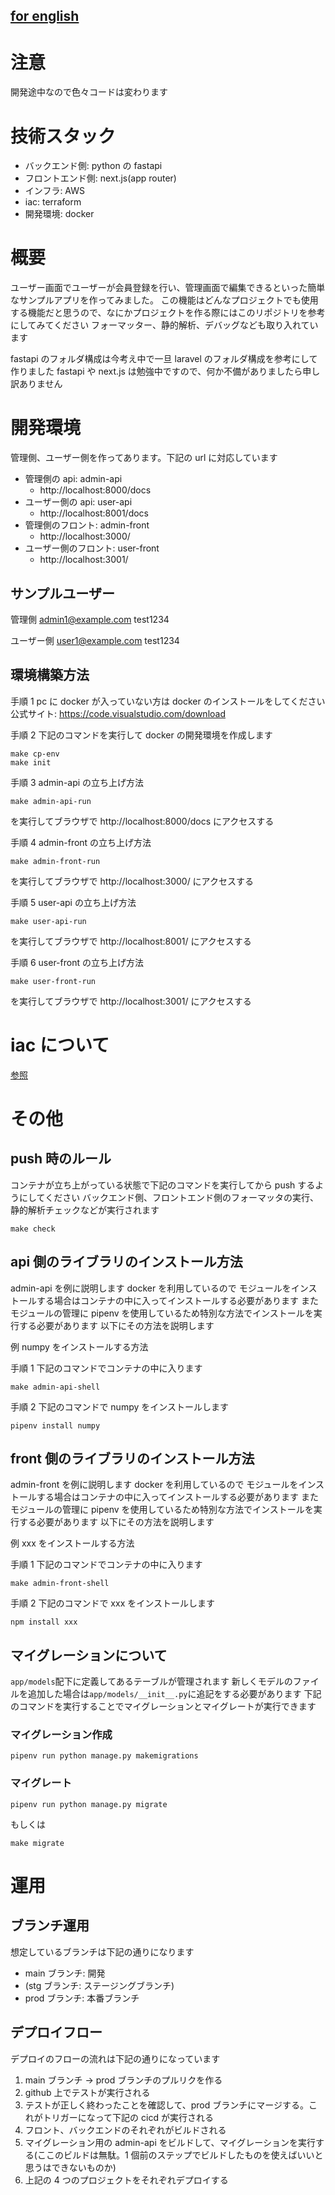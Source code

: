## [for english](https://github.com/campbel2525/sample-project/blob/main/README-ENGLISH.md)

# 注意

開発途中なので色々コードは変わります

# 技術スタック

- バックエンド側: python の fastapi
- フロントエンド側: next.js(app router)
- インフラ: AWS
- iac: terraform
- 開発環境: docker

# 概要

ユーザー画面でユーザーが会員登録を行い、管理画面で編集できるといった簡単なサンプルアプリを作ってみました。
この機能はどんなプロジェクトでも使用する機能だと思うので、なにかプロジェクトを作る際にはこのリポジトリを参考にしてみてください
フォーマッター、静的解析、デバッグなども取り入れています

fastapi のフォルダ構成は今考え中で一旦 laravel のフォルダ構成を参考にして作りました
fastapi や next.js は勉強中ですので、何か不備がありましたら申し訳ありません

# 開発環境

管理側、ユーザー側を作ってあります。下記の url に対応しています

- 管理側の api: admin-api
  - http://localhost:8000/docs
- ユーザー側の api: user-api
  - http://localhost:8001/docs
- 管理側のフロント: admin-front
  - http://localhost:3000/
- ユーザー側のフロント: user-front
  - http://localhost:3001/

## サンプルユーザー

管理側
admin1@example.com
test1234

ユーザー側
user1@example.com
test1234

## 環境構築方法

手順 1
pc に docker が入っていない方は docker のインストールをしてください
公式サイト: https://code.visualstudio.com/download

手順 2
下記のコマンドを実行して docker の開発環境を作成します

```
make cp-env
make init
```

手順 3
admin-api の立ち上げ方法

```
make admin-api-run
```

を実行してブラウザで
http://localhost:8000/docs
にアクセスする

手順 4
admin-front の立ち上げ方法

```
make admin-front-run
```

を実行してブラウザで
http://localhost:3000/
にアクセスする

手順 5
user-api の立ち上げ方法

```
make user-api-run
```

を実行してブラウザで
http://localhost:8001/
にアクセスする

手順 6
user-front の立ち上げ方法

```
make user-front-run
```

を実行してブラウザで
http://localhost:3001/
にアクセスする

# iac について

[参照](https://github.com/campbel2525/sample-project/blob/main/infrastructures/terraform/README.md)

# その他

## push 時のルール

コンテナが立ち上がっている状態で下記のコマンドを実行してから push するようにしてください
バックエンド側、フロントエンド側のフォーマッタの実行、静的解析チェックなどが実行されます

```
make check
```

## api 側のライブラリのインストール方法

admin-api を例に説明します
docker を利用しているので モジュールをインストールする場合はコンテナの中に入ってインストールする必要があります
またモジュールの管理に pipenv を使用しているため特別な方法でインストールを実行する必要があります
以下にその方法を説明します

例
numpy をインストールする方法

手順 1
下記のコマンドでコンテナの中に入ります

```
make admin-api-shell
```

手順 2
下記のコマンドで numpy をインストールします

```
pipenv install numpy
```

## front 側のライブラリのインストール方法

admin-front を例に説明します
docker を利用しているので モジュールをインストールする場合はコンテナの中に入ってインストールする必要があります
またモジュールの管理に pipenv を使用しているため特別な方法でインストールを実行する必要があります
以下にその方法を説明します

例
xxx をインストールする方法

手順 1
下記のコマンドでコンテナの中に入ります

```
make admin-front-shell
```

手順 2
下記のコマンドで xxx をインストールします

```
npm install xxx
```

## マイグレーションについて

`app/models`配下に定義してあるテーブルが管理されます
新しくモデルのファイルを追加した場合は`app/models/__init__.py`に追記をする必要があります
下記のコマンドを実行することでマイグレーションとマイグレートが実行できます

### マイグレーション作成

```
pipenv run python manage.py makemigrations
```

### マイグレート

```
pipenv run python manage.py migrate
```

もしくは

```
make migrate
```

# 運用

## ブランチ運用

想定しているブランチは下記の通りになります

- main ブランチ: 開発
- (stg ブランチ: ステージングブランチ)
- prod ブランチ: 本番ブランチ

## デプロイフロー

デプロイのフローの流れは下記の通りになっています

1. main ブランチ -> prod ブランチのプルリクを作る
2. github 上でテストが実行される
3. テストが正しく終わったことを確認して、prod ブランチにマージする。これがトリガーになって下記の cicd が実行される
4. フロント、バックエンドのそれぞれがビルドされる
5. マイグレーション用の admin-api をビルドして、マイグレーションを実行する(ここのビルドは無駄。1 個前のステップでビルドしたものを使えばいいと思うはできないものか)
6. 上記の 4 つのプロジェクトをそれぞれデプロイする
